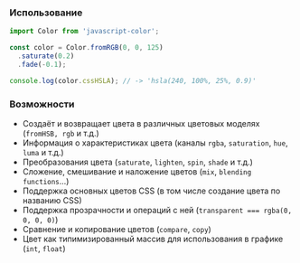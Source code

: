 ### Использование
```javascript
import Color from 'javascript-color';

const color = Color.fromRGB(0, 0, 125)
  .saturate(0.2)
  .fade(-0.1);

console.log(color.cssHSLA); // -> 'hsla(240, 100%, 25%, 0.9)'
```

### Возможности
* Создаёт и возвращает цвета в различных цветовых моделях (`fromHSB, rgb` и т.д.)
* Информация о характеристиках цвета (каналы `rgba`, `saturation`, `hue`, `luma` и т.д.)
* Преобразования цвета (`saturate`, `lighten`, `spin`, `shade` и т.д.)
* Сложение, смешивание и наложение цветов (`mix`, `blending functions`...)
* Поддержка основных цветов CSS (в том числе создание цвета по названию CSS)
* Поддержка прозрачности и операций с ней (`transparent === rgba(0, 0, 0, 0)`)
* Сравнение и копирование цветов (`compare`, `copy`)
* Цвет как типимизированный массив для использования в графике (`int`, `float`)
